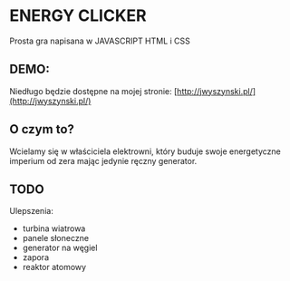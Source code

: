 # ENERGY CLICKER

Prosta gra napisana w JAVASCRIPT HTML i CSS

## DEMO:

Niedługo będzie dostępne na mojej stronie: [http://jwyszynski.pl/](http://jwyszynski.pl/)

## O czym to?

Wcielamy się w właściciela elektrowni, który buduje swoje energetyczne imperium od zera mając jedynie ręczny generator.

## TODO

Ulepszenia:
- turbina wiatrowa
- panele słoneczne
- generator na węgiel
- zapora
- reaktor atomowy

